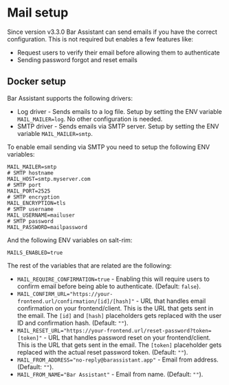 # Mail setup

Since version v3.3.0 Bar Assistant can send emails if you have the correct configuration. This is not required but enables a few features like:

- Request users to verify their email before allowing them to authenticate
- Sending password forgot and reset emails

## Docker setup

Bar Assistant supports the following drivers:

- Log driver - Sends emails to a log file. Setup by setting the ENV variable `MAIL_MAILER=log`. No other configuration is needed.
- SMTP driver - Sends emails via SMTP server. Setup by setting the ENV variable `MAIL_MAILER=smtp`.

To enable email sending via SMTP you need to setup the following ENV variables:

```properties title="Example .env with SMTP configuration"
MAIL_MAILER=smtp
# SMTP hostname
MAIL_HOST=smtp.myserver.com
# SMTP port
MAIL_PORT=2525
# SMTP encryption
MAIL_ENCRYPTION=tls
# SMTP username
MAIL_USERNAME=mailuser
# SMTP password
MAIL_PASSWORD=mailpassword
```

And the following ENV variables on salt-rim:

```properties title="Salt Rim client .env"
MAILS_ENABLED=true
```

The rest of the variables that are related are the following:

- `MAIL_REQUIRE_CONFIRMATION=true` - Enabling this will require users to confirm email before being able to authenticate. (Default: `false`).
- `MAIL_CONFIRM_URL="https://your-frontend.url/confirmation/[id]/[hash]"` - URL that handles email confirmation on your frontend/client. This is the URL that gets sent in the email. The `[id]` and `[hash]` placeholders gets replaced with the user ID and confirmation hash. (Default: `""`).
- `MAIL_RESET_URL="https://your-frontend.url/reset-password?token=[token]"` - URL that handles password reset on your frontend/client. This is the URL that gets sent in the email. The `[token]` placeholder gets replaced with the actual reset password token. (Default: `""`).
- `MAIL_FROM_ADDRESS="no-reply@barassistant.app"` - Email from address. (Default: `""`).
- `MAIL_FROM_NAME="Bar Assistant"` - Email from name. (Default: `""`).

